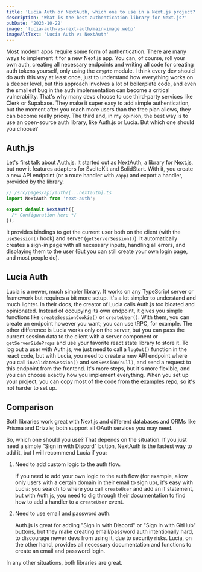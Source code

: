 ```yaml
---
title: 'Lucia Auth or NextAuth, which one to use in a Next.js project?'
description: 'What is the best authentication library for Next.js?'
pubDate: '2023-10-22'
image: 'lucia-auth-vs-next-auth/main-image.webp'
imageAltText: 'Lucia Auth vs NextAuth'
---
```


Most modern apps require some form of authentication. There are many ways to implement it for a new Next.js app. You can, of course, roll your own auth, creating all necessary endpoints and writing all code for creating auth tokens yourself, only using the `crypto` module. I think every dev should do auth this way at least once, just to understand how everything works on a deeper level, but this approach involves a lot of boilerplate code, and even the smallest bug in the auth implementation can become a critical vulnerability. That's why many devs choose to use third-party services like Clerk or Supabase. They make it super easy to add simple authentication, but the moment after you reach more users than the free plan allows, they can become really pricey. The third and, in my opinion, the best way is to use an open-source auth library, like Auth.js or Lucia. But which one should you choose?

## Auth.js

Let's first talk about Auth.js. It started out as NextAuth, a library for Next.js, but now it features adapters for SvelteKit and SolidStart. With it, you create a new API endpoint (or a route handler with `/app`) and export a handler, provided by the library.

```ts
// /src/pages/api/auth/[...nextauth].ts
import NextAuth from 'next-auth';

export default NextAuth({
  /* Configuration here */
});
```

It provides bindings to get the current user both on the client (with the `useSession()` hook) and server (`getServerSession()`). It automatically creates a sign-in page with all necessary inputs, handling all errors, and displaying them to the user (But you can still create your own login page, and most people do).

## Lucia Auth

Lucia is a newer, much simpler library. It works on any TypeScript server or framework but requires a bit more setup. It's a lot simpler to understand and much lighter. In their docs, the creator of Lucia calls Auth.js too bloated and opinionated. Instead of occupying its own endpoint, it gives you simple functions like `createSessionCookie()` or `createUser()`. With them, you can create an endpoint however you want; you can use tRPC, for example. The other difference is Lucia works only on the server, but you can pass the current session data to the client with a server component or `getServerSideProps` and use your favorite react state library to store it. To log out a user with Auth.js, we just need to call a `logOut()` function in the react code, but with Lucia, you need to create a new API endpoint where you call `invalidateSession()` and `setSession(null)`, and send a request to this endpoint from the frontend. It's more steps, but it's more flexible, and you can choose exactly how you implement everything. When you set up your project, you can copy most of the code from the [examples repo](https://github.com/lucia-auth/examples), so it's not harder to set up.

## Comparison

Both libraries work great with Next.js and different databases and ORMs like Prisma and Drizzle; both support all OAuth services you may need.

So, which one should you use? That depends on the situation. If you just need a simple "Sign in with Discord" button, NextAuth is the fastest way to add it, but I will recommend Lucia if you:

1. Need to add custom logic to the auth flow.

   If you need to add your own logic to the auth flow (for example, allow only users with a certain domain in their email to sign up), it's easy with Lucia: you search to where you call `createUser` and add an if statement, but with Auth.js, you need to dig through their documentation to find how to add a handler to a `createUser` event.

2. Need to use email and password auth.

   Auth.js is great for adding "Sign in with Discord" or "Sign in with GitHub" buttons, but they make creating email/password auth intentionally hard, to discourage newer devs from using it, due to security risks. Lucia, on the other hand, provides all necessary documentation and functions to create an email and password login.

In any other situations, both libraries are great.
